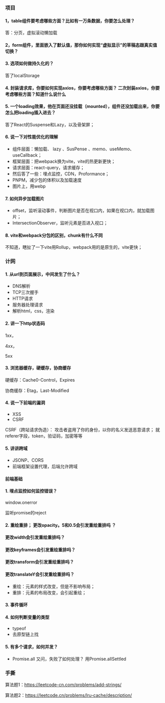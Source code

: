 

### 项目

#### 1，table组件要考虑哪些方面？比如有一万条数据，你要怎么处理？

答：分页，虚拟滚动懒加载

#### 2，form组件，里面嵌入了默认值，那你如何实现“虚拟显示”的草稿态跟真实值切换？

#### 3. 选项如何做持久化的？

答了localStorage

#### 4. 封装请求库，你要如何实现axios，你要考虑哪些方面？ 二次封装axios，你要考虑哪些方面？知道什么说什么

#### 5. 一个loading效果，他在页面还没挂载（mounted），组件还没加载出来，你要怎么把loading插入进去？

答了React的Suspense和Lazy，以及骨架屏；


#### 6. 说一下对性能优化的理解

- 组件层面：懒加载、 lazy 、SusPense 、memo、useMemo、useCallback；
- 框架层面：把webpack换为vite，vite的热更新更快；
- 请求层面：react-query，请求缓存；
- 然后答了一些：埋点监控，CDN，Proformance；
- PNPM，减少包的体积以及加载速度
- 图片上，用webp


#### 7. 如何异步加载图片

- offset，监听滚动事件，判断图片是否在视口内，如果在视口内，就加载图片；
- IntersectionObserver，监听元素是否进入视口；

#### 8. vite和webpack分包的区别，chunk有什么不同

不知道，瞎扯了一下vite用Rollup，webpack用的是原生的，vite更快；

### 计网

#### 1. 从url到页面展示，中间发生了什么？

- DNS解析
- TCP三次握手
- HTTP请求
- 服务器处理请求
- 解析html，css，渲染

#### 2. 讲一下http状态码

1xx，

4xx，

5xx

#### 3. 浏览器缓存，硬缓存，协商缓存

硬缓存：Cache0-Control，Expires

协商缓存：Etag，Last-Modified


#### 4. 说一下前端的漏洞

- XSS
- CSRF

CSRF（跨站请求伪造）：  攻击者盗用了你的身份，以你的名义发送恶意请求；
就referer字段，token，验证码，加密等等

#### 5. 讲讲跨域

- JSONP、CORS
- 前端框架设置代理，后端允许跨域




#### 前端基础

#### 1. 埋点监控如何监控错误？

window.onerror

监听promise的reject

#### 2. 重绘重排；  更改opacity。5和0.5会引发重绘重排吗 ？ 
#### 更改width会引发重绘重排吗？
#### 更改keyframes会引发重绘重排吗？
#### 更改transform会引发重绘重排吗？
#### 更改translateY会引发重绘重排吗？

- 重绘：元素的样式改变，但是不影响布局；
- 重排：元素的布局改变，会引起重绘；


#### 3. 事件循环

#### 4. 如何判断变量的类型

- typeof
- 去原型链上找

#### 5. 有多个请求，如何并发？

- Promise.all
又问，失败了如何处理？  用Promise.allSettled

### 手撕

算法题1：<https://leetcode-cn.com/problems/add-strings/>

算法题2：<https://leetcode.cn/problems/lru-cache/description/>